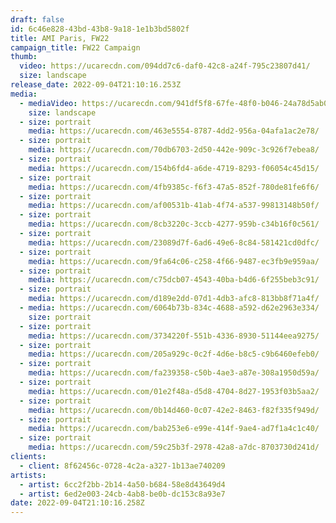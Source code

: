 ```yaml
---
draft: false
id: 6c46e828-43bd-43b8-9a18-1e1b3bd5802f
title: AMI Paris, FW22
campaign_title: F﻿W22 Campaign
thumb:
  video: https://ucarecdn.com/094dd7c6-daf0-42c8-a24f-795c23807d41/
  size: landscape
release_date: 2022-09-04T21:10:16.253Z
media:
  - mediaVideo: https://ucarecdn.com/941df5f8-67fe-48f0-b046-24a78d5ab019/
    size: landscape
  - size: portrait
    media: https://ucarecdn.com/463e5554-8787-4dd2-956a-04afa1ac2e78/
  - size: portrait
    media: https://ucarecdn.com/70db6703-2d50-442e-909c-3c926f7ebea8/
  - size: portrait
    media: https://ucarecdn.com/154b6fd4-a6de-4719-8293-f06054c45d15/
  - size: portrait
    media: https://ucarecdn.com/4fb9385c-f6f3-47a5-852f-780de81fe6f6/
  - size: portrait
    media: https://ucarecdn.com/af00531b-41ab-4f74-a537-99813148b50f/
  - size: portrait
    media: https://ucarecdn.com/8cb3220c-3ccb-4277-959b-c34b16f0c561/
  - size: portrait
    media: https://ucarecdn.com/23089d7f-6ad6-49e6-8c84-581421cd0dfc/
  - size: portrait
    media: https://ucarecdn.com/9fa64c06-c258-4f66-9487-ec3fb9e959aa/
  - size: portrait
    media: https://ucarecdn.com/c75dcb07-4543-40ba-b4d6-6f255beb3c91/
  - size: portrait
    media: https://ucarecdn.com/d189e2dd-07d1-4db3-afc8-813bb8f71a4f/
  - media: https://ucarecdn.com/6064b73b-834c-4688-a592-d62e2963e334/
    size: portrait
  - size: portrait
    media: https://ucarecdn.com/3734220f-551b-4336-8930-51144eea9275/
  - size: portrait
    media: https://ucarecdn.com/205a929c-0c2f-4d6e-b8c5-c9b6460efeb0/
  - size: portrait
    media: https://ucarecdn.com/fa239358-c50b-4ae3-a87e-308a1950d59a/
  - size: portrait
    media: https://ucarecdn.com/01e2f48a-d5d8-4704-8d27-1953f03b5aa2/
  - size: portrait
    media: https://ucarecdn.com/0b14d460-0c07-42e2-8463-f82f335f949d/
  - size: portrait
    media: https://ucarecdn.com/bab253e6-e99e-414f-9ae4-ad7f1a4c1c40/
  - size: portrait
    media: https://ucarecdn.com/59c25b3f-2978-42a8-a7dc-8703730d241d/
clients:
  - client: 8f62456c-0728-4c2a-a327-1b13ae740209
artists:
  - artist: 6cc2f2bb-2b14-4a50-b684-58e8d43649d4
  - artist: 6ed2e003-24cb-4ab8-be0b-dc153c8a93e7
date: 2022-09-04T21:10:16.258Z
---
```

